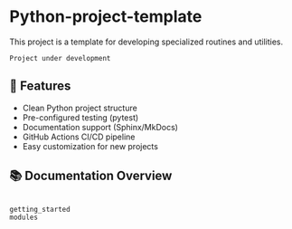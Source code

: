 # Python-project-template

This project is a template for developing specialized routines and utilities.

```{warning}
Project under development
```

## 🚀 Features

- Clean Python project structure
- Pre-configured testing (pytest)
- Documentation support (Sphinx/MkDocs)
- GitHub Actions CI/CD pipeline
- Easy customization for new projects

## 📚 Documentation Overview

```{toctree}

getting_started
modules
```